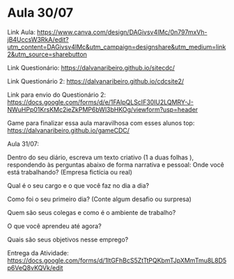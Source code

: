 # Aula 30/07

Link Aula: https://www.canva.com/design/DAGivsv4IMc/0n797mxVh-jB4UccsW3RkA/edit?utm_content=DAGivsv4IMc&utm_campaign=designshare&utm_medium=link2&utm_source=sharebutton


Link Questionário: https://dalvanaribeiro.github.io/sitecdc/

Link Questionário 2: https://dalvanaribeiro.github.io/cdcsite2/

Link para envio do Questionário 2: https://docs.google.com/forms/d/e/1FAIpQLScIF30lU2LQMRY-J-NWuHPp01KrsKMc2ieZkPMP6bWl3bHKOg/viewform?usp=header

Game para finalizar essa aula maravilhosa com esses alunos top: https://dalvanaribeiro.github.io/gameCDC/


Aula 31/07:

Dentro do seu diário, escreva um texto criativo (1 a duas folhas ), respondendo às perguntas abaixo de forma narrativa e pessoal:
Onde você está trabalhando? (Empresa fictícia ou real)


Qual é o seu cargo e o que você faz no dia a dia?


Como foi o seu primeiro dia? (Conte algum desafio ou surpresa)


Quem são seus colegas e como é o ambiente de trabalho?


O que você aprendeu até agora?


Quais são seus objetivos nesse emprego?

Entrega da Atividade: https://docs.google.com/forms/d/1ltGFhBcS5ZtTtPQKbmTJpXMmTmu8L8D5p6VeQ8vKQVk/edit
